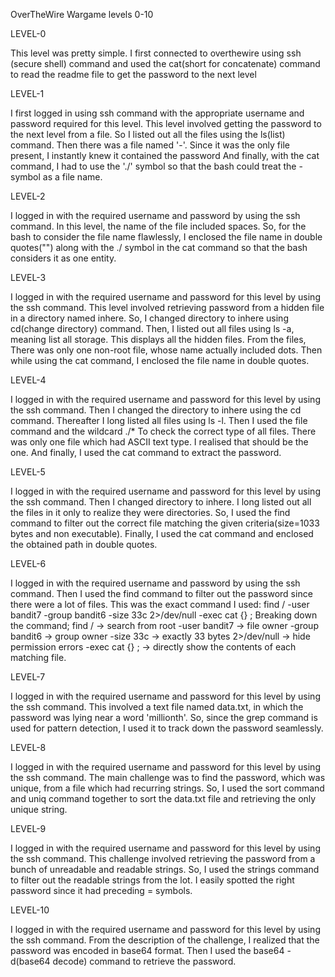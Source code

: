 OverTheWire Wargame levels 0-10

LEVEL-0

This level was pretty simple.
I first connected to overthewire using ssh (secure shell) command and used the cat(short for concatenate) command to read the readme file to get the password to the next level

LEVEL-1

I first logged in using ssh command with the appropriate username and password required for this level.
This level involved getting the password to the next level from a file.
So I listed out all the files using the ls(list) command.
Then there was a file named '-'. Since it was the only file present, I instantly knew it contained the password
And finally, with the cat command, I had to use the './' symbol so that the bash could treat the - symbol as a file name.

LEVEL-2

I logged in with the required username and password by using the ssh command.
In this level, the name of the file included spaces. 
So, for the bash to consider the file name flawlessly, I enclosed the file name in double quotes("") along with the ./ symbol in the cat command so that the bash considers it as one entity.

LEVEL-3

I logged in with the required username and password for this level by using the ssh command.
This level involved retrieving password from a hidden file in a directory named inhere.
So, I changed directory to inhere using cd(change directory) command.
Then, I listed out all files using ls -a, meaning list all storage. This displays all the hidden files.
From the files, There was only one non-root file, whose name actually included dots.
Then while using the cat command, I enclosed the file name in double quotes.

LEVEL-4

I logged in with the required username and password for this level by using the ssh command.
Then I changed the directory to inhere using the cd command.
Thereafter I long listed all files using ls -l.
Then I used the file command and the wildcard ./* To check the correct type of all files.
There was only one file which had ASCII text type. I realised that should be the one.
And finally, I used the cat command to extract the password.

LEVEL-5

I logged in with the required username and password for this level by using the ssh command.
Then I changed directory to inhere.
I long listed out all the files in it only to realize they were directories.
So, I used the find command to filter out the correct file matching the given criteria(size=1033 bytes and non executable).
Finally, I used the cat command and enclosed the obtained path in double quotes.

LEVEL-6

I logged in with the required username and password by using the ssh command.
Then I used the find command to filter out the password since there were a lot of files.
This was the exact command I used:
find / -user bandit7 -group bandit6 -size 33c 2>/dev/null -exec cat {} \;
Breaking down the command;
 find / → search from root
 -user bandit7 → file owner
 -group bandit6 → group owner
 -size 33c → exactly 33 bytes
 2>/dev/null → hide permission errors
 -exec cat {} \; → directly show the contents of each matching file.

LEVEL-7

I logged in with the required username and password for this level by using the ssh command.
This involved a text file named data.txt, in which the password was lying near a word 'millionth'.
So, since the grep command is used for pattern detection, I used it to track down the password seamlessly.

LEVEL-8

I logged in with the required username and password for this level by using the ssh command.
The main challenge was to find the password, which was unique, from a file which had recurring strings.
So, I used the sort command and uniq command together to sort the data.txt file and retrieving the only unique string.

LEVEL-9

I logged in with the required username and password for this level by using the ssh command.
This challenge involved retrieving the password from a bunch of unreadable and readable strings.
So, I used the strings command to filter out the readable strings from the lot.
I easily spotted the right password since it had preceding = symbols.

LEVEL-10

I logged in with the required username and password for this level by using the ssh command.
From the description of the challenge, I realized that the password was encoded in base64 format.
Then I used the base64 -d(base64 decode) command to retrieve the password.
